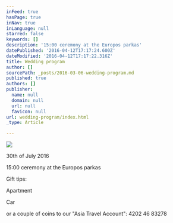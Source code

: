```yaml
---
inFeed: true
hasPage: true
inNav: true
inLanguage: null
starred: false
keywords: []
description: '15:00 ceremony at the Europos parkas'
datePublished: '2016-04-12T17:17:24.600Z'
dateModified: '2016-04-12T17:17:22.316Z'
title: Wedding program
author: []
sourcePath: _posts/2016-03-06-wedding-program.md
published: true
authors: []
publisher:
  name: null
  domain: null
  url: null
  favicon: null
url: wedding-program/index.html
_type: Article

---
```

![](https://the-grid-user-content.s3-us-west-2.amazonaws.com/56dfaa45-8545-40b3-bf5c-2b682d122b51.jpg)

30th of July 2016

15:00 ceremony at the Europos parkas

Gift tips:

Apartment

Car

or a couple of coins to our "Asia Travel Account": 4202 46 83278
